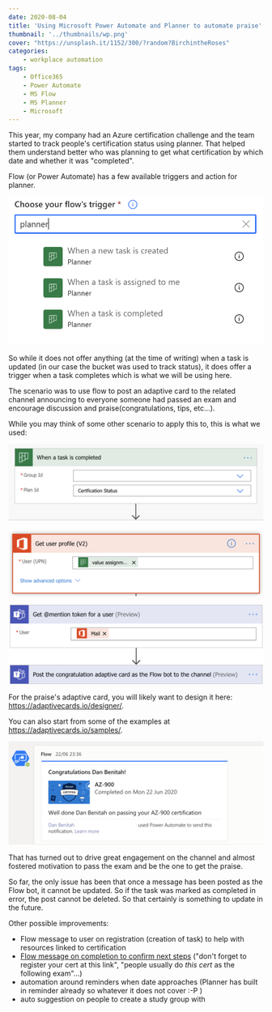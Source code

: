 ```yaml
---
date: 2020-08-04
title: 'Using Microsoft Power Automate and Planner to automate praise'
thumbnail: '../thumbnails/wp.png'
cover: "https://unsplash.it/1152/300/?random?BirchintheRoses"
categories: 
    - workplace automation
tags: 
    - Office365
    - Power Automate
    - MS Flow
    - MS Planner
    - Microsoft
---
```



This year, my company had an Azure certification challenge and the team started to track people's certification status using planner. That helped them understand better who was planning to get what certification by which date and whether it was "completed".

Flow (or Power Automate) has a few available triggers and action for planner.

![Planner's triggers in MS Flow](./images/2020-08-flow-planner/0-flow-planner-triggers.png)

So while it does not offer anything (at the time of writing) when a task is updated (in our case the bucket was used to track status), it does offer a trigger when a task completes which is what we will be using here.

The scenario was to use flow to post an adaptive card to the related channel announcing to everyone someone had passed an exam and encourage discussion and praise(congratulations, tips, etc...).

While you may think of some other scenario to apply this to, this is what we used:


![Configure trigger for your Teams and planner board](./images/2020-08-flow-planner/1-flow-planner-trigger.png)


![Get user profile](./images/2020-08-flow-planner/2-flow-planner-get-user-profile.png)


![Get user mention and trigger post of praise](./images/2020-08-flow-planner/3-flow-planner-get-mention-token-and-post-praise.png)

For the praise's adaptive card, you will likely want to design it here: https://adaptivecards.io/designer/.

You can also start from some of the examples at https://adaptivecards.io/samples/.

![](./images/2020-08-flow-planner/flow-planner-adaptive-card.png)

That has turned out to drive great engagement on the channel and almost fostered motivation to pass the exam and be the one to get the praise.

So far, the only issue has been that once a message has been posted as the Flow bot, it cannot be updated. So if the task was marked as completed in error, the post cannot be deleted.
So that certainly is something to update in the future.

Other possible improvements:
- Flow message to user on registration (creation of task) to help with resources linked to certification
- [Flow message on completion to confirm next steps](./2020-08-06-confirmation-in-your-flow.md) ("don't forget to register your cert at this link", "people usually do _this cert_ as the following exam"...)
- automation around reminders when date approaches (Planner has built in reminder already so whatever it does not cover :-P )
- auto suggestion on people to create a study group with
